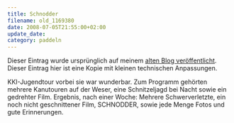 ```yaml
---
title: Schnodder
filename: old_1169380
date: 2008-07-05T21:55:00+02:00
update_date:
category: paddeln
---
```

Dieser Eintrag wurde ursprünglich auf meinem [alten Blog veröffentlicht](https://stu.blogger.de/stories/1169380/). Dieser Eintrag hier ist eine Kopie mit kleinen technischen Anpassungen.

KKI-Jugendtour vorbei sie war wunderbar. Zum Programm gehörten mehrere Kanutouren auf der Weser, eine Schnitzeljagd bei Nacht sowie ein gedrehter Film.
Ergebnis, nach einer Woche: Mehrere Schwerverletzte, ein noch nicht geschnittener Film, SCHNODDER, sowie jede Menge Fotos und gute Erinnerungen.
